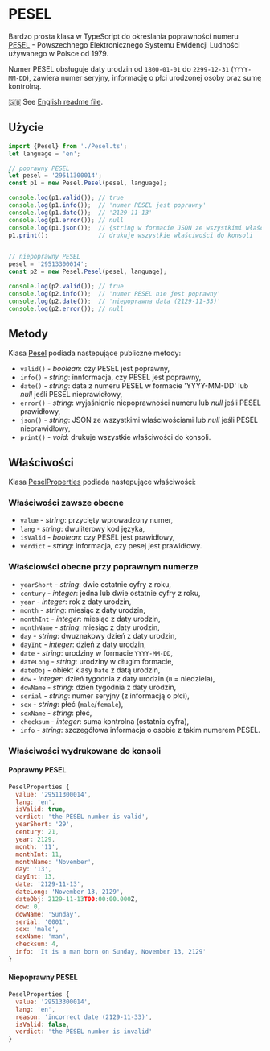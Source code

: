 # PESEL

Bardzo prosta klasa w TypeScript do określania poprawności numeru [PESEL](https://pl.wikipedia.org/wiki/PESEL) - Powszechnego Elektronicznego Systemu Ewidencji Ludności używanego w Polsce od 1979.

Numer PESEL obsługuje daty urodzin od `1800-01-01` do `2299-12-31` (`YYYY-MM-DD`), zawiera numer seryjny, informację o płci urodzonej osoby oraz sumę kontrolną.

🇬🇧 See [English readme file](README.md).

## Użycie

```typescript
import {Pesel} from './Pesel.ts';
let language = 'en';

// poprawny PESEL
let pesel = '29511300014';
const p1 = new Pesel.Pesel(pesel, language);

console.log(p1.valid()); // true
console.log(p1.info());  // 'numer PESEL jest poprawny'
console.log(p1.date());  // '2129-11-13'
console.log(p1.error()); // null
console.log(p1.json());  // {string w formacie JSON ze wszystkimi właściwościami}
p1.print();              // drukuje wszystkie właściwości do konsoli


// niepoprawny PESEL
pesel = '29513300014';
const p2 = new Pesel.Pesel(pesel, language);

console.log(p2.valid()); // true
console.log(p2.info());  // 'numer PESEL nie jest poprawny'
console.log(p2.date());  // 'niepoprawna data (2129-11-33)'
console.log(p2.error()); // null
```

## Metody

Klasa [Pesel](Pesel.ts) podiada nastepujące publiczne metody:

- `valid()` - _boolean_: czy PESEL jest poprawny, 
- `info()` - _string_: innformacja, czy PESEL jest poprawny, 
- `date()` - _string_: data z numeru PESEL w formacie 'YYYY-MM-DD' lub _null_ jeśli PESEL nieprawidłowy,
- `error()` - _string_: wyjaśnienie niepoprawności numeru lub _null_ jeśli PESEL prawidłowy,
- `json()` - _string_: JSON ze wszystkimi właściwościami lub _null_ jeśli PESEL nieprawidłowy,
- `print()` - _void_: drukuje wszystkie właściwości do konsoli.

## Właściwości

Klasa [PeselProperties](Pesel.ts) podiada nastepujące właściwości:

### Właściwości zawsze obecne

- `value` - _string_: przycięty wprowadzony numer,
- `lang` - _string_: dwuliterowy kod języka,
- `isValid` - _boolean_: czy PESEL jest prawidłowy,
- `verdict` - _string_: informacja, czy pesej jest prawidłowy.

### Właściowści obecne przy poprawnym numerze

- `yearShort` - _string_: dwie ostatnie cyfry z roku,
- `century` - _integer_: jedna lub dwie ostatnie cyfry z roku,
- `year` - _integer_: rok z daty urodzin,
- `month` - _string_: miesiąc z daty urodzin,
- `monthInt` - _integer_: miesiąc z daty urodzin,
- `monthName` - _string_: miesiąc z daty urodzin,
- `day` - _string_: dwuznakowy dzień z daty urodzin,
- `dayInt` - _integer_: dzień z daty urodzin,
- `date` - _string_: urodziny w formacie `YYYY-MM-DD`,
- `dateLong` - _string_: urodziny w długim formacie,
- `dateObj` - obiekt klasy `Date` z datą urodzin,
- `dow` - _integer_: dzień tygodnia z daty urodzin (`0` = niedziela),
- `dowName` - _string_: dzień tygodnia z daty urodzin,
- `serial` - _string_: numer seryjny (z informacją o płci),
- `sex` - _string_: płeć (`male`/`female`),
- `sexName` - _string_: płeć,
- `checksum` - _integer_: suma kontrolna (ostatnia cyfra),
- `info` - _string_: szczegółowa informacja o osobie z takim numerem PESEL.

### Właściwości wydrukowane do konsoli

#### Poprawny PESEL

```javascript
PeselProperties {
  value: '29511300014',
  lang: 'en',
  isValid: true,
  verdict: 'the PESEL number is valid',
  yearShort: '29',
  century: 21,
  year: 2129,
  month: '11',
  monthInt: 11,
  monthName: 'November',
  day: '13',
  dayInt: 13,
  date: '2129-11-13',
  dateLong: 'November 13, 2129',
  dateObj: 2129-11-13T00:00:00.000Z,
  dow: 0,
  dowName: 'Sunday',
  serial: '0001',
  sex: 'male',
  sexName: 'man',
  checksum: 4,
  info: 'It is a man born on Sunday, November 13, 2129'
}
```

#### Niepoprawny PESEL

```javascript
PeselProperties {
  value: '29513300014',
  lang: 'en',
  reason: 'incorrect date (2129-11-33)',
  isValid: false,
  verdict: 'the PESEL number is invalid'
}
```
